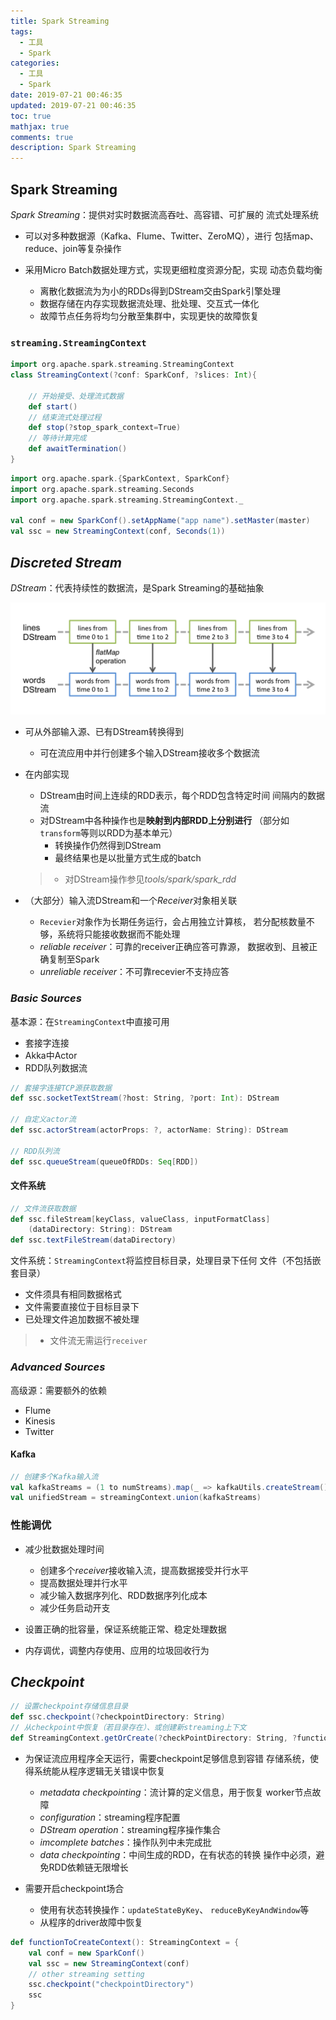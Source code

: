 ```yaml
---
title: Spark Streaming
tags:
  - 工具
  - Spark
categories:
  - 工具
  - Spark
date: 2019-07-21 00:46:35
updated: 2019-07-21 00:46:35
toc: true
mathjax: true
comments: true
description: Spark Streaming
---
```


##	Spark Streaming

*Spark Streaming*：提供对实时数据流高吞吐、高容错、可扩展的
流式处理系统

-	可以对多种数据源（Kafka、Flume、Twitter、ZeroMQ），进行
	包括map、reduce、join等复杂操作

-	采用Micro Batch数据处理方式，实现更细粒度资源分配，实现
	动态负载均衡

	-	离散化数据流为为小的RDDs得到DStream交由Spark引擎处理
	-	数据存储在内存实现数据流处理、批处理、交互式一体化
	-	故障节点任务将均匀分散至集群中，实现更快的故障恢复

###	`streaming.StreamingContext`

```scala
import org.apache.spark.streaming.StreamingContext
class StreamingContext(?conf: SparkConf, ?slices: Int){

	// 开始接受、处理流式数据
	def start()
	// 结束流式处理过程
	def stop(?stop_spark_context=True)
	// 等待计算完成
	def awaitTermination()
}
```

```scala
import org.apache.spark.{SparkContext, SparkConf}
import org.apache.spark.streaming.Seconds
import org.apache.spark.streaming.StreamingContext._

val conf = new SparkConf().setAppName("app name").setMaster(master)
val ssc = new StreamingContext(conf, Seconds(1))
```

##	*Discreted Stream*

*DStream*：代表持续性的数据流，是Spark Streaming的基础抽象

![spark_streaming_dstream_transformation](imgs/spark_streaming_dstream_transformation.png)

-	可从外部输入源、已有DStream转换得到
	-	可在流应用中并行创建多个输入DStream接收多个数据流

-	在内部实现
	-	DStream由时间上连续的RDD表示，每个RDD包含特定时间
		间隔内的数据流
	-	对DStream中各种操作也是**映射到内部RDD上分别进行**
		（部分如`transform`等则以RDD为基本单元）
		-	转换操作仍然得到DStream
		-	最终结果也是以批量方式生成的batch

	> - 对DStream操作参见*tools/spark/spark_rdd*

-	（大部分）输入流DStream和一个*Receiver*对象相关联
	-	`Recevier`对象作为长期任务运行，会占用独立计算核，
		若分配核数量不够，系统将只能接收数据而不能处理
	-	*reliable receiver*：可靠的receiver正确应答可靠源，
		数据收到、且被正确复制至Spark
	-	*unreliable receiver*：不可靠recevier不支持应答

###	*Basic Sources*

基本源：在`StreamingContext`中直接可用

-	套接字连接
-	Akka中Actor
-	RDD队列数据流

```scala
// 套接字连接TCP源获取数据
def ssc.socketTextStream(?host: String, ?port: Int): DStream

// 自定义actor流
def ssc.actorStream(actorProps: ?, actorName: String): DStream

// RDD队列流
def ssc.queueStream(queueOfRDDs: Seq[RDD])
```

####	文件系统

```scala
// 文件流获取数据
def ssc.fileStream[keyClass, valueClass, inputFormatClass]
	(dataDirectory: String): DStream
def ssc.textFileStream(dataDirectory)
```

文件系统：`StreamingContext`将监控目标目录，处理目录下任何
文件（不包括嵌套目录）

-	文件须具有相同数据格式
-	文件需要直接位于目标目录下
-	已处理文件追加数据不被处理

> - 文件流无需运行`receiver`

###	*Advanced Sources*

高级源：需要额外的依赖

-	Flume
-	Kinesis
-	Twitter

####	Kafka

```scala
// 创建多个Kafka输入流
val kafkaStreams = (1 to numStreams).map(_ => kafkaUtils.createStream())
val unifiedStream = streamingContext.union(kafkaStreams)
```

###	性能调优

-	减少批数据处理时间
	-	创建多个*receiver*接收输入流，提高数据接受并行水平
	-	提高数据处理并行水平
	-	减少输入数据序列化、RDD数据序列化成本
	-	减少任务启动开支

-	设置正确的批容量，保证系统能正常、稳定处理数据

-	内存调优，调整内存使用、应用的垃圾回收行为

##	*Checkpoint*

```scala
// 设置checkpoint存储信息目录
def ssc.checkpoint(?checkpointDirectory: String)
// 从checkpoint中恢复（若目录存在）、或创建新streaming上下文
def StreamingContext.getOrCreate(?checkPointDirectory: String, ?functionToCreateContext: () => StreamingContext)
```

-	为保证流应用程序全天运行，需要checkpoint足够信息到容错
	存储系统，使得系统能从程序逻辑无关错误中恢复

	-	*metadata checkpointing*：流计算的定义信息，用于恢复
		worker节点故障
	-	*configuration*：streaming程序配置
	-	*DStream operation*：streaming程序操作集合
	-	*imcomplete batches*：操作队列中未完成批
	-	*data checkpointing*：中间生成的RDD，在有状态的转换
		操作中必须，避免RDD依赖链无限增长

-	需要开启checkpoint场合
	-	使用有状态转换操作：`updateStateByKey`、
		`reduceByKeyAndWindow`等
	-	从程序的driver故障中恢复

```scala
def functionToCreateContext(): StreamingContext = {
	val conf = new SparkConf()
	val ssc = new StreamingContext(conf)
	// other streaming setting
	ssc.checkpoint("checkpointDirectory")
	ssc
}
```


